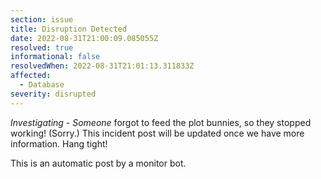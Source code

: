 ```yaml
---
section: issue
title: Disruption Detected
date: 2022-08-31T21:00:09.085055Z
resolved: true
informational: false
resolvedWhen: 2022-08-31T21:01:13.311833Z
affected:
  - Database
severity: disrupted
---
```

*Investigating* - _Someone_ forgot to feed the plot bunnies, so they stopped working! (Sorry.) This incident post will be updated once we have more information. Hang tight!

This is an automatic post by a monitor bot.
        
